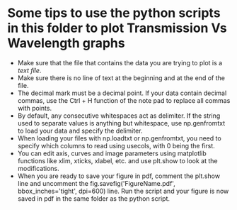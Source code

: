 # Some tips to use the python scripts in this folder to plot Transmission Vs Wavelength graphs
- Make sure that the file that contains the data you are trying to plot is a *text file*.
- Make sure there is no line of text at the beginning and at the end of the file.
- The decimal mark must be a decimal point. If your data contain decimal commas, use the Ctrl + H function of the note pad to replace all commas with points.
- By default, any consecutive whitespaces act as delimiter. If the string used to separate values is anything but whitespace, use np.genfromtxt to load your data and specify the delimiter.
- When loading your files with np.loadtxt or np.genfromtxt, you need to specify which columns to read using usecols, with 0 being the first.
- You can edit axis, curves and image parameters using matplotlib functions like xlim, xticks, xlabel, etc. and use plt.show to look at the modifications.
- When you are ready to save your figure in pdf, comment the plt.show line and uncomment the fig.savefig('FigureName.pdf', bbox_inches='tight', dpi=600) line. Run the script and your figure is now saved in pdf in the same folder as the python script.
